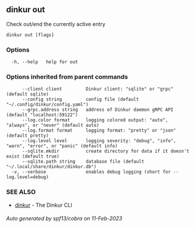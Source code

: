 ## dinkur out

Check out/end the currently active entry

```
dinkur out [flags]
```

### Options

```
  -h, --help   help for out
```

### Options inherited from parent commands

```
      --client client         Dinkur client: "sqlite" or "grpc" (default sqlite)
      --config string         config file (default "~/.config/dinkur/config.yaml")
      --grpc.address string   address of Dinkur daemon gRPC API (default "localhost:59122")
      --log.color format      logging colored output: "auto", "always", or "never" (default auto)
      --log.format format     logging format: "pretty" or "json" (default pretty)
      --log.level level       logging severity: "debug", "info", "warn", "error", or "panic" (default info)
      --sqlite.mkdir          create directory for data if it doesn't exist (default true)
      --sqlite.path string    database file (default "~/.local/share/dinkur/dinkur.db")
  -v, --verbose               enables debug logging (short for --log.level=debug)
```

### SEE ALSO

* [dinkur](dinkur.md)	 - The Dinkur CLI

###### Auto generated by spf13/cobra on 11-Feb-2023
